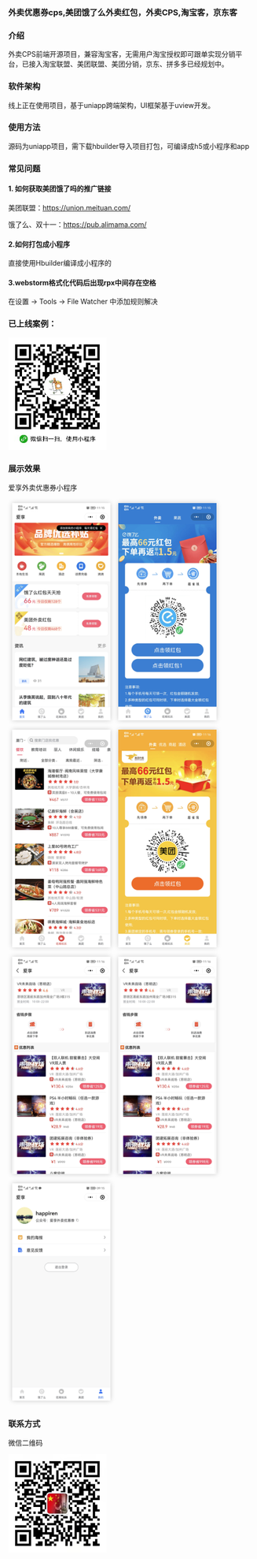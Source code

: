 ### 外卖优惠券cps,美团饿了么外卖红包，外卖CPS,淘宝客，京东客

### 介绍
外卖CPS前端开源项目，兼容淘宝客，无需用户淘宝授权即可跟单实现分销平台，已接入淘宝联盟、美团联盟、美团分销，京东、拼多多已经规划中。

### 软件架构
线上正在使用项目，基于uniapp跨端架构，UI框架基于uview开发。

### 使用方法
源码为uniapp项目，需下载hbuilder导入项目打包，可编译成h5或小程序和app

### 常见问题
#### 1. 如何获取美团饿了吗的推广链接

美团联盟：https://union.meituan.com/

饿了么、双十一：https://pub.alimama.com/

#### 2.如何打包成小程序

直接使用Hbuilder编译成小程序的

#### 3.webstorm格式化代码后出现rpx中间存在空格
在设置 -> Tools -> File Watcher 中添加规则解决


### 已上线案例：
<img src="https://raw.githubusercontent.com/happiren/dx-coupon-cps/master/examples/aixiang-wechat.jpg" width="200"/>


### 展示效果
爱享外卖优惠券小程序

<img style="margin: 8px;box-shadow: 0px 0px 10px rgb(0 0 0 / 20%);border: 1px solid raba(0, 0, 0, 0.2);" src="https://raw.githubusercontent.com/happiren/dx-coupon-cps/master/examples/首页.jpg" width="200"/><img style="margin: 8px;box-shadow: 0px 0px 10px rgb(0 0 0 / 20%);border: 1px solid raba(0, 0, 0, 0.2);" src="https://raw.githubusercontent.com/happiren/dx-coupon-cps/master/examples/饿了么.jpg" width="200"/><img style="margin: 8px;box-shadow: 0px 0px 10px rgb(0 0 0 / 20%);border: 1px solid raba(0, 0, 0, 0.2);" src="https://raw.githubusercontent.com/happiren/dx-coupon-cps/master/examples/吃喝玩乐.jpg" width="200"/><img style="margin: 8px;box-shadow: 0px 0px 10px rgb(0 0 0 / 20%);border: 1px solid raba(0, 0, 0, 0.2);" src="https://raw.githubusercontent.com/happiren/dx-coupon-cps/master/examples/美团.jpg" width="200"/><img style="margin: 8px;box-shadow: 0px 0px 10px rgb(0 0 0 / 20%);border: 1px solid raba(0, 0, 0, 0.2);" src="https://raw.githubusercontent.com/happiren/dx-coupon-cps/master/examples/店铺.jpg" width="200"/><img style="margin: 8px;box-shadow: 0px 0px 10px rgb(0 0 0 / 20%);border: 1px solid raba(0, 0, 0, 0.2);" src="https://raw.githubusercontent.com/happiren/dx-coupon-cps/master/examples/店铺.jpg" width="200"/><img style="margin: 8px;box-shadow: 0px 0px 10px rgb(0 0 0 / 20%);border: 1px solid raba(0, 0, 0, 0.2);" src="https://raw.githubusercontent.com/happiren/dx-coupon-cps/master/examples/我的.jpg" width="200"/>

### 联系方式
微信二维码

<img src="https://raw.githubusercontent.com/happiren/dx-coupon-cps/master/examples/hap-wechat.jpg" width="200"/>

